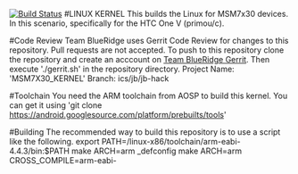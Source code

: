 [![Build Status](http://jenkins.teamblueridge.com/job/msm7x30-kernel-primoc/badge/icon)](http://jenkins.teamblueridge.com/job/msm7x30-kernel-primoc/)
#LINUX KERNEL
This builds the Linux for MSM7x30 devices. In this scenario, specifically for the HTC One V (primou/c).

#Code Review
Team BlueRidge uses Gerrit Code Review for changes to this repository. Pull requests are not accepted. To push to this repository clone the repository and create an acccount on [Team BlueRidge Gerrit](http://gerrit.teamblueridge.com). Then execute './gerrit.sh' in the repository directory.
Project Name: 'MSM7X30_KERNEL'
Branch: ics/jb/jb-hack

#Toolchain
You need the ARM toolchain from AOSP to build this kernel. You can get it using 'git clone https://android.googlesource.com/platform/prebuilts/tools'

#Building
The recommended way to build this repository is to use a script like the following.
    export PATH=<path to toolchain repo>/linux-x86/toolchain/arm-eabi-4.4.3/bin:$PATH
    make ARCH=arm <device>_defconfig
    make ARCH=arm CROSS_COMPILE=arm-eabi-
